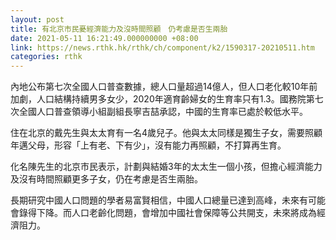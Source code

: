 ```yaml
---
layout: post
title: 有北京市民憂經濟能力及沒時間照顧　仍考慮是否生兩胎
date: 2021-05-11 16:21:49.000000000 +08:00
link: https://news.rthk.hk/rthk/ch/component/k2/1590317-20210511.htm
categories: rthk
---
```


內地公布第七次全國人口普查數據，總人口量超過14億人，但人口老化較10年前加劇，人口結構持續男多女少，2020年適育齡婦女的生育率只有1.3。國務院第七次全國人口普查領導小組副組長寧吉喆承認，中國的生育率已處於較低水平。

住在北京的戴先生與太太育有一名4歲兒子。他與太太同樣是獨生子女，需要照顧年邁父母，形容「上有老、下有少」，沒有能力再照顧，不打算再生育。

化名陳先生的北京市民表示，計劃與結婚3年的太太生一個小孩，但擔心經濟能力及沒有時間照顧更多子女，仍在考慮是否生兩胎。

長期研究中國人口問題的學者易富賢相信，中國人口總量已達到高峰，未來有可能會錄得下降。而人口老齡化問題，會增加中國社會保障等公共開支，未來將成為經濟阻力。
